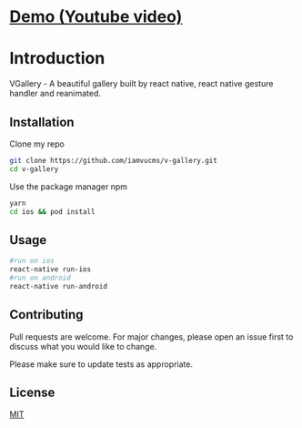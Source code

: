 # [Demo (Youtube video)](https://www.youtube.com/watch?v=Qa1alku34Ms&ab_channel=I%27mVuCms)
# Introduction

VGallery - A beautiful gallery built by react native, react native gesture handler and reanimated.

## Installation

Clone my repo
```bash
git clone https://github.com/iamvucms/v-gallery.git
cd v-gallery
```
Use the package manager npm

```bash
yarn
cd ios && pod install
```

## Usage
```bash
#run on ios 
react-native run-ios
#run on android
react-native run-android
```

## Contributing
Pull requests are welcome. For major changes, please open an issue first to discuss what you would like to change.

Please make sure to update tests as appropriate.

## License
[MIT](https://choosealicense.com/licenses/mit/)
